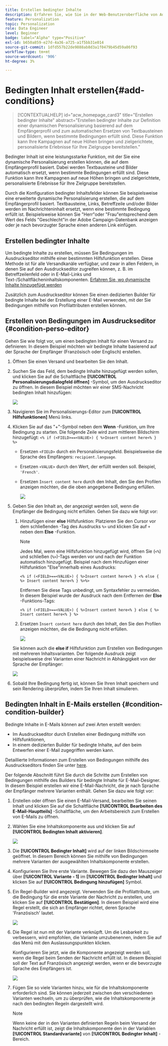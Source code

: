 ```yaml
---
title: Erstellen bedingter Inhalte
description: Erfahren Sie, wie Sie in der Web-Benutzeroberfläche von Adobe Campaign Bedingungen definieren, um Ihre Inhalte zu personalisieren
feature: Personalization
topic: Personalization
role: Data Engineer
level: Beginner
badge: label="Alpha" type="Positive"
exl-id: b650a859-e27d-4a36-a725-a1f5bb31e014
source-git-commit: 1dfd557b22de9888ab8d3a1f0479b45d59a86f93
workflow-type: tm+mt
source-wordcount: '906'
ht-degree: 3%

---
```


# Bedingten Inhalt erstellen{#add-conditions}

>[!CONTEXTUALHELP]
>id="acw_homepage_card3"
>title="Erstellen bedingter Inhalte"
>abstract="Erstellen bedingter Inhalte zur Definition einer dynamischen Personalisierung basierend auf dem Empfängerprofil und zum automatischen Ersetzen von Textbausteinen und Bildern, wenn bestimmte Bedingungen erfüllt sind. Diese Funktion kann Ihre Kampagnen auf neue Höhen bringen und zielgerichtete, personalisierte Erlebnisse für Ihre Zielgruppe bereitstellen."

Bedingter Inhalt ist eine leistungsstarke Funktion, mit der Sie eine dynamische Personalisierung erstellen können, die auf dem Empfängerprofil basiert. Dabei werden Textbausteine und Bilder automatisch ersetzt, wenn bestimmte Bedingungen erfüllt sind. Diese Funktion kann Ihre Kampagnen auf neue Höhen bringen und zielgerichtete, personalisierte Erlebnisse für Ihre Zielgruppe bereitstellen.

Durch die Konfiguration bedingter Inhaltsfelder können Sie beispielsweise eine erweiterte dynamische Personalisierung erstellen, die auf dem Empfängerprofil basiert. Textbausteine, Links, Betreffzeile und/oder Bilder werden im Nachrichteninhalt ersetzt, wenn eine bestimmte Bedingung erfüllt ist. Beispielsweise können Sie &quot;Herr&quot;oder &quot;Frau&quot;entsprechend dem Wert des Felds &quot;Geschlecht&quot;in der Adobe Campaign-Datenbank anzeigen oder je nach bevorzugter Sprache einen anderen Link einfügen.

## Erstellen bedingter Inhalte

Um bedingte Inhalte zu erstellen, müssen Sie Bedingungen im Ausdruckseditor mithilfe einer bestimmten Hilfsfunktion erstellen. Diese Methode ist für alle Versandkanäle verfügbar, und zwar in allen Feldern, in denen Sie auf den Ausdruckseditor zugreifen können, z. B. im Betreffzeilenfeld oder in E-Mail-Links und Text-/Schaltflächeninhaltskomponenten. [Erfahren Sie, wo dynamische Inhalte hinzugefügt werden](gs-personalization.md/#access)

Zusätzlich zum Ausdruckseditor können Sie einen dedizierten Builder für bedingte Inhalte bei der Erstellung einer E-Mail verwenden, mit der Sie Bedingungen mithilfe von Profilattributen erstellen können.

## Erstellen von Bedingungen im Ausdruckseditor {#condition-perso-editor}

Gehen Sie wie folgt vor, um einen bedingten Inhalt für einen Versand zu definieren: In diesem Beispiel möchten wir bedingte Inhalte basierend auf der Sprache der Empfänger (Französisch oder Englisch) erstellen.

1. Öffnen Sie einen Versand und bearbeiten Sie den Inhalt.

1. Suchen Sie das Feld, dem bedingte Inhalte hinzugefügt werden sollen, und klicken Sie auf die Schaltfläche **[!UICONTROL Personalisierungsdialogfeld öffnen]** -Symbol, um den Ausdruckseditor zu öffnen. In diesem Beispiel möchten wir einer SMS-Nachricht bedingten Inhalt hinzufügen:

   ![](assets/open-perso-editor-sms.png)

1. Navigieren Sie im Personalisierungs-Editor zum **[!UICONTROL Hilfsfunktionen]** Menü links.

1. Klicken Sie auf das &quot;+&quot;-Symbol neben dem **Wenn** -Funktion, um Ihre Bedingung zu starten. Die folgende Zeile wird zum mittleren Bildschirm hinzugefügt:
   `<% if (<FIELD>==<VALUE>) { %>Insert content here<% } %>`

   * Ersetzen `<FIELD>` durch ein Personalisierungsfeld. Beispielsweise die Sprache des Empfängers: `recipient.language`.
   * Ersetzen `<VALUE>` durch den Wert, der erfüllt werden soll. Beispiel, `'French'`.
   * Ersetzen `Ìnsert content here` durch den Inhalt, den Sie den Profilen anzeigen möchten, die die oben angegebene Bedingung erfüllen.

     ![](assets/condition-sample1.png)

1. Geben Sie den Inhalt an, der angezeigt werden soll, wenn die Empfänger die Bedingung nicht erfüllen. Gehen Sie dazu wie folgt vor:

   1. Hinzufügen einer **else** Hilfsfunktion: Platzieren Sie den Cursor vor dem schließenden -Tag des Ausdrucks `%>` und klicken Sie auf `+` neben dem **Else** -Funktion.

      >[!NOTE]
      >
      >Jedes Mal, wenn eine Hilfsfunktion hinzugefügt wird, öffnen Sie (`<%`) und schließen (`%>`)-Tags werden vor und nach der Funktion automatisch hinzugefügt. Beispiel nach dem Hinzufügen einer Hilfsfunktion &quot;Else&quot;innerhalb eines Ausdrucks:
      >
      >`<% if (<FIELD>==<VALUE>) { %>Insert content here<% } <% else { %> Insert content here<% } %>%>`
      >
      >Entfernen Sie diese Tags unbedingt, um Syntaxfehler zu vermeiden. In diesem Beispiel wurde der Ausdruck nach dem Entfernen der **Else** -Funktions-Tags:
      >
      >`<% if (<FIELD>==<VALUE>) { %>Insert content here<% } else { %> Insert content here<% } %>`

   1. Ersetzen `Ìnsert content here` durch den Inhalt, den Sie den Profilen anzeigen möchten, die die Bedingung nicht erfüllen.

      ![](assets/condition-sample2.png)

   Sie können auch die **else if** Hilfsfunktion zum Erstellen von Bedingungen mit mehreren Inhaltsvarianten. Der folgende Ausdruck zeigt beispielsweise drei Varianten einer Nachricht in Abhängigkeit von der Sprache der Empfänger:

   ![](assets/condition-sample3.png)

1. Sobald Ihre Bedingung fertig ist, können Sie Ihren Inhalt speichern und sein Rendering überprüfen, indem Sie Ihren Inhalt simulieren.

## Bedingten Inhalt in E-Mails erstellen  {#condition-condition-builder}

Bedingte Inhalte in E-Mails können auf zwei Arten erstellt werden:
* Im Ausdruckseditor durch Erstellen einer Bedingung mithilfe von Hilfsfunktionen,
* In einem dedizierten Builder für bedingte Inhalte, auf den beim Entwerfen einer E-Mail zugegriffen werden kann.

Detaillierte Informationen zum Erstellen von Bedingungen mithilfe des Ausdruckseditors finden Sie unter [here](#condition-perso-editor).

Der folgende Abschnitt führt Sie durch die Schritte zum Erstellen von Bedingungen mithilfe des Builders für bedingte Inhalte für E-Mail-Designer. In diesem Beispiel erstellen wir eine E-Mail-Nachricht, die je nach Sprache der Empfänger mehrere Varianten enthält. Gehen Sie dazu wie folgt vor:

1. Erstellen oder öffnen Sie einen E-Mail-Versand, bearbeiten Sie seinen Inhalt und klicken Sie auf die Schaltfläche **[!UICONTROL Bearbeiten des E-Mail-Hauptteils]** -Schaltfläche, um den Arbeitsbereich zum Erstellen von E-Mails zu öffnen.

1. Wählen Sie eine Inhaltskomponente aus und klicken Sie auf **[!UICONTROL Bedingten Inhalt aktivieren]**.

   ![](assets/condition-email-enable.png)

1. Die **[!UICONTROL Bedingter Inhalt]** wird auf der linken Bildschirmseite geöffnet. In diesem Bereich können Sie mithilfe von Bedingungen mehrere Varianten der ausgewählten Inhaltskomponente erstellen.

1. Konfigurieren Sie Ihre erste Variante. Bewegen Sie dazu den Mauszeiger über **[!UICONTROL Variante - 1]** im **[!UICONTROL Bedingter Inhalt]** und klicken Sie auf **[!UICONTROL Bedingung hinzufügen]** Symbol.

1. Ein Regel-Builder wird angezeigt. Verwenden Sie die Profilattribute, um die Bedingung für die erste Variante der Nachricht zu erstellen, und klicken Sie auf **[!UICONTROL Bestätigen]**. In diesem Beispiel wird eine Regel erstellt, die sich an Empfänger richtet, deren Sprache &#39;Französisch&#39; lautet.

   ![](assets/condition-email-rule.png)

1. Die Regel ist nun mit der Variante verknüpft. Um die Lesbarkeit zu verbessern, wird empfohlen, die Variante umzubenennen, indem Sie auf das Menü mit den Auslassungspunkten klicken.

   Konfigurieren Sie jetzt, wie die Komponente angezeigt werden soll, wenn die Regel beim Senden der Nachricht erfüllt ist. In diesem Beispiel soll der Text auf Französisch angezeigt werden, wenn er die bevorzugte Sprache des Empfängers ist.

   ![](assets/condition-email-variant1.png)

1. Fügen Sie so viele Varianten hinzu, wie für die Inhaltskomponente erforderlich sind. Sie können jederzeit zwischen den verschiedenen Varianten wechseln, um zu überprüfen, wie die Inhaltskomponente je nach den bedingten Regeln dargestellt wird.

   >[!NOTE]
   >Wenn keine der in den Varianten definierten Regeln beim Versand der Nachricht erfüllt ist, zeigt die Inhaltskomponente den in der Variablen **[!UICONTROL Standardvariante]** von **[!UICONTROL Bedingter Inhalt]** -Bereich.
